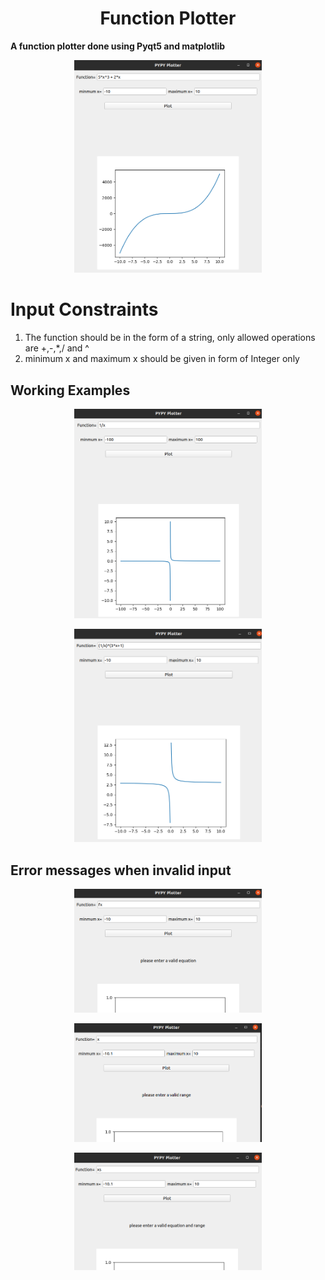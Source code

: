 
<h1 align="center">
  Function Plotter 
</h1>

<b> A function plotter done using Pyqt5 and matplotlib 
 </b>

<p align="center">
   <a style="text-decoration:none" >
    <img src="./screenshots/s1.png" alt="Parser Badge"width="300">
  </a>
</p>


# Input Constraints
1. The function should be in the form of a string, only allowed operations are +,-,*,/ and ^
2. minimum x and maximum x should be given in form of Integer only


## Working Examples
<p align="center">
   <a style="text-decoration:none" >
    <img src="./screenshots/main_pic.png" alt="Parser Badge"width="300">
  </a>
</p>
<p align="center">
   <a style="text-decoration:none" >
    <img src="./screenshots/s2.png" alt="Parser Badge"width="300">
  </a>
</p>


## Error messages when invalid input
<p align="center">
   <a style="text-decoration:none" >
    <img src="./screenshots/f1.png" alt="Parser Badge"width="300">
  </a>
</p>

<p align="center">
   <a style="text-decoration:none" >
    <img src="./screenshots/f2.png" alt="Parser Badge"width="300">
  </a>
</p>

<p align="center">
   <a style="text-decoration:none" >
    <img src="./screenshots/f3.png" alt="Parser Badge"width="300">
  </a>
</p>






